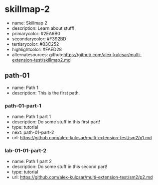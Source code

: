 # skillmap-2

* name: Skillmap 2
* description: Learn about stuff!
* primarycolor: #2EA9B0
* secondarycolor: #F392BD
* tertiarycolor: #83C252
* highlightcolor: #FAED28
* alternatesources: github:https://github.com/alex-kulcsar/multi-extension-test/skillmap2.md

## path-01

* name: Path 1
* description: This is the first path.

### path-01-part-1

* name: Path 1 part 1
* description: Do some stuff in this first part!
* type: tutorial
* next: path-01-part-2
* url: https://github.com/alex-kulcsar/multi-extension-test/sm2/p1.md

### lab-01-01-part-2

* name: Path 1 part 2
* description: Do some stuff in this second part!
* type: tutorial
* url: https://github.com/alex-kulcsar/multi-extension-test/sm2/p2.md
